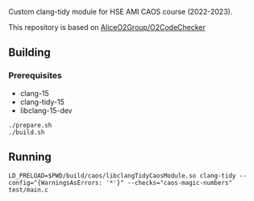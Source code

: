 Custom clang-tidy module for HSE AMI CAOS course (2022-2023).

This repository is based on [AliceO2Group/O2CodeChecker](https://github.com/AliceO2Group/O2CodeChecker)

## Building

### Prerequisites

- clang-15
- clang-tidy-15
- libclang-15-dev

```shell
./prepare.sh
./build.sh
```

## Running

```shell
LD_PRELOAD=$PWD/build/caos/libclangTidyCaosModule.so clang-tidy --config="{WarningsAsErrors: '*'}" --checks="caos-magic-numbers" test/main.c
```
